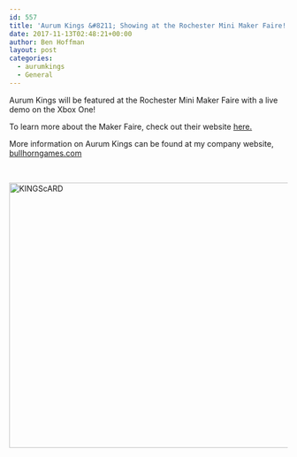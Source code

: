 ```yaml
---
id: 557
title: 'Aurum Kings &#8211; Showing at the Rochester Mini Maker Faire!'
date: 2017-11-13T02:48:21+00:00
author: Ben Hoffman
layout: post
categories:
  - aurumkings
  - General
---
```

Aurum Kings will be featured at the Rochester Mini Maker Faire with a live demo on the Xbox One!

To learn more about the Maker Faire, check out their website <a href="https://rochester.makerfaire.com/" target="_blank" rel="noopener">here.</a>

More information on Aurum Kings can be found at my company website, <a href="https://bullhorngames.com" target="_blank" rel="noopener">bullhorngames.com</a>

&nbsp;

<img class=" size-large wp-image-564 aligncenter" src="https://i0.wp.com/benhoffman.tech/wp-content/uploads/2017/11/KINGScARD.png?resize=840%2C480" alt="KINGScARD" width="840" height="480" srcset="https://i0.wp.com/benhoffman.tech/wp-content/uploads/2017/11/KINGScARD.png?resize=1024%2C585 1024w, https://i0.wp.com/benhoffman.tech/wp-content/uploads/2017/11/KINGScARD.png?resize=300%2C171 300w, https://i0.wp.com/benhoffman.tech/wp-content/uploads/2017/11/KINGScARD.png?resize=768%2C439 768w, https://i0.wp.com/benhoffman.tech/wp-content/uploads/2017/11/KINGScARD.png?w=1050 1050w" sizes="(max-width: 709px) 85vw, (max-width: 909px) 67vw, (max-width: 1362px) 62vw, 840px" data-recalc-dims="1" />
